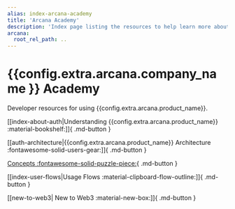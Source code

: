 ```yaml
---
alias: index-arcana-academy
title: 'Arcana Academy'
description: 'Index page listing the resources to help learn more about Arcana Auth, especially for those who are new to Web3.'
arcana:
  root_rel_path: ..
---
```


# {{config.extra.arcana.company_name }} Academy

Developer resources for using {{config.extra.arcana.product_name}}.

[[index-about-auth|Understanding {{config.extra.arcana.product_name}} :material-bookshelf:]]{ .md-button }

[[auth-architecture|{{config.extra.arcana.product_name}} Architecture :fontawesome-solid-users-gear:]]{ .md-button }

[Concepts :fontawesome-solid-puzzle-piece:](../concepts/index.md){ .md-button }

[[index-user-flows|Usage Flows :material-clipboard-flow-outline:]]{ .md-button }

[[new-to-web3| New to Web3 :material-new-box:]]{ .md-button }